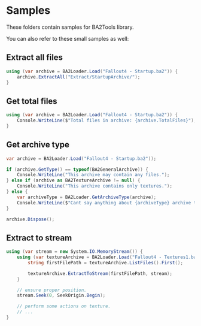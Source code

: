 # Samples

These folders contain samples for BA2Tools library.

You can also refer to these small samples as well:

## Extract all files
```c#
using (var archive = BA2Loader.Load("Fallout4 - Startup.ba2")) {
	archive.ExtractAll("Extract/StartupArchive/");
}
```

## Get total files
```c#
using (var archive = BA2Loader.Load("Fallout4 - Startup.ba2")) {
	Console.WriteLine($"Total files in archive: {archive.TotalFiles}");
}
```

## Get archive type
```c#
var archive = BA2Loader.Load("Fallout4 - Startup.ba2"));

if (archive.GetType() == typeof(BA2GeneralArchive)) {
	Console.WriteLine("This archive may contain any files.");
} else if (archive as BA2TextureArchive != null) {
	Console.WriteLine("This archive contains only textures.");
} else {
	var archiveType = BA2Loader.GetArchiveType(archive);
	Console.WriteLine($"Cant say anything about {archiveType} archive type.");
}

archive.Dispose();
```

## Extract to stream
```c#
using (var stream = new System.IO.MemoryStream()) {
	using (var textureArchive = BA2Loader.Load("Fallout4 - Textures1.ba2")) {
		string firstFilePath = textureArchive.ListFiles().First();

		textureArchive.ExtractToStream(firstFilePath, stream);
	}

	// ensure proper position.
	stream.Seek(0, SeekOrigin.Begin);

	// perform some actions on texture.
	// ...
}	
```